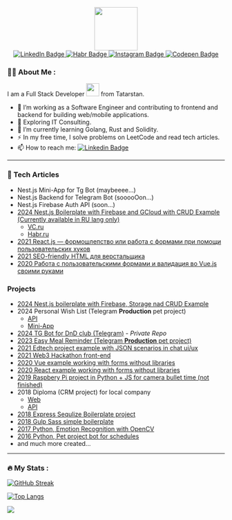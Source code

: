 <div id="header" align="center">
  <img src="https://media.giphy.com/media/v1.Y2lkPTc5MGI3NjExNjRhaGNsN2RrZzA4MWliZGU3ajE0N3dmbTZtenVpYjgzeDdmbGRpdiZlcD12MV9pbnRlcm5hbF9naWZfYnlfaWQmY3Q9Zw/HzPtbOKyBoBFsK4hyc/giphy.gif" width="100"/>

  <div id="badges">
    <a href="https://www.linkedin.com/in/fedor-rychkov-084a88123/">
      <img src="https://img.shields.io/badge/LinkedIn-blue?style=for-the-badge&logo=linkedin&logoColor=white" alt="LinkedIn Badge"/>
    </a>
    <a href="https://habr.com/ru/users/StonedCatt/publications/articles/">
      <img src="https://img.shields.io/badge/Habr-blue?style=for-the-badge&logo=habr&logoColor=white" alt="Habr Badge"/>
    </a>
    <a href="https://www.instagram.com/stonedcatt/">
      <img src="https://img.shields.io/badge/Instagram-pink?style=for-the-badge&logo=instagram" alt="Instagram Badge"/>
    </a>
    <a href="https://codepen.io/fedorrychkov/pens/public">
      <img src="https://img.shields.io/badge/CodePen-black?style=for-the-badge&logo=codepen" alt="Codepen Badge"/>
    </a>
  </div>
</div>

### :man_technologist: About Me :
I am a Full Stack Developer <img src="https://media.giphy.com/media/WUlplcMpOCEmTGBtBW/giphy.gif" width="30"> from Tatarstan.
- :telescope: I’m working as a Software Engineer and contributing to frontend and backend for building web/mobile applications.
- :seedling: Exploring IT Consulting.
- 🌱 I’m currently learning Golang, Rust and Solidity.
- :zap: In my free time, I solve problems on LeetCode and read tech articles.
- :mailbox: How to reach me: [![Linkedin Badge](https://img.shields.io/badge/-fedorrychkov-blue?style=flat&logo=Linkedin&logoColor=white)](https://www.linkedin.com/in/fedor-rychkov-084a88123/)

---

### 🤔 Tech Articles

- Nest.js Mini-App for Tg Bot (maybeeee...)
- Nest.js Backend for Telegram Bot (sooooOon...)
- Nest.js Firebase Auth API (soon...)
- [2024 Nest.js Boilerplate with Firebase and GCloud with CRUD Example (Currently available in RU lang only)](./articles/nestjs-boilerplate-startup/ARTICLE_RU.md)
  - [VC.ru](https://vc.ru/dev/1353099-nestjs-firebase-gcloud-kak-bystro-podnyat-api-backend-na-typescript)
  - [Habr.ru](https://habr.com/ru/articles/835124/)
- [2021 React.js — формошлепство или работа с формами при помощи пользовательских хуков](https://habr.com/ru/articles/523256/)
- [2021 SEO-friendly HTML для верстальщика
](https://habr.com/ru/articles/538892/)
- [2020 Работа с пользовательскими формами и валидация во Vue.js своими руками](https://medium.com/@fedorrychkov/%D1%80%D0%B0%D0%B1%D0%BE%D1%82%D0%B0-%D1%81-%D0%BF%D0%BE%D0%BB%D1%8C%D0%B7%D0%BE%D0%B2%D0%B0%D1%82%D0%B5%D0%BB%D1%8C%D1%81%D0%BA%D0%B8%D0%BC%D0%B8-%D1%84%D0%BE%D1%80%D0%BC%D0%B0%D0%BC%D0%B8-%D0%B8-%D0%B2%D0%B0%D0%BB%D0%B8%D0%B4%D0%B0%D1%86%D0%B8%D1%8F-%D0%B2%D0%BE-vue-js-%D1%81%D0%B2%D0%BE%D0%B8%D0%BC%D0%B8-%D1%80%D1%83%D0%BA%D0%B0%D0%BC%D0%B8-e07c2188476c)

### Projects
- [2024 Nest.js boilerplate with Firebase, Storage nad CRUD Example](https://github.com/Fedorrychkov/nestjs-startup-boilerplate)
- 2024 Personal Wish List (Telegram **Production** pet project)
  - [API](https://github.com/Fedorrychkov/personal-wish-list-bot)
  - [Mini-App](https://github.com/Fedorrychkov/personal-wish-mini-tg-app)
- [2024 TG Bot for DnD club (Telegram)](http://github.com/DobroEternalLegacy/dnd-eternal-bot) - *Private Repo*
- [2023 Easy Meal Reminder (Telegram **Production** pet project)](https://github.com/Fedorrychkov/easy-meal-reminder)
- [2021 Edtech project example with JSON scenarios in chat ui/ux](https://github.com/Fedorrychkov/inmind-web)
- [2021 Web3 Hackathon front-end](https://github.com/Fedorrychkov/metaverse-sharing-web)
- [2020 Vue example working with forms without libraries](https://github.com/Fedorrychkov/vue-simple-work-with-forms)
- [2020 React example working with forms without libraries](https://github.com/Fedorrychkov/react-custom-forms-article)
- [2019 Raspbery Pi project in Python + JS for camera bullet time (not finished)](https://github.com/Fedorrychkov/pi-bullet-worker)
- 2018 Diploma (CRM project) for local company
  - [Web](https://github.com/Fedorrychkov/mobicrm-front-angular)
  - [API](https://github.com/Fedorrychkov/mobicrm-back)
- [2018 Express Sequlize Boilerplate project](https://github.com/Fedorrychkov/node-express-sequelize-boilerplate)
- [2018 Gulp Sass simple boilerplate](https://github.com/Fedorrychkov/gulp-sass-simple-boilerplate)
- [2017 Python, Emotion Recognition with OpenCV](https://github.com/Fedorrychkov/EmotionRecognition)
- [2016 Python, Pet project bot for schedules](https://github.com/Fedorrychkov/kpfuttbot)
- and much more created...

---

### :fire: My Stats :
[![GitHub Streak](http://github-readme-streak-stats.herokuapp.com?user=fedorrychkov&theme=dark&background=000000)](https://git.io/streak-stats)

[![Top Langs](https://github-readme-stats.vercel.app/api/top-langs/?username=fedorrychkov&layout=compact&theme=vision-friendly-dark)](https://github.com/anuraghazra/github-readme-stats)

![](https://leetcard.jacoblin.cool/fedorrychkov)
